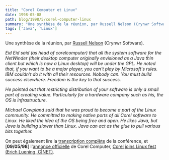 ```yaml
---
title: "Corel Computer et Linux"
date: 1998-05-08
path: blog/1998/5/corel-computer-linux
summary: "Une synthèse de la réunion, par Russell Nelson (Crynwr Software)."
tags: ['Java', 'Linux']
---
```


<P>
Une synthèse de la réunion, par <A HREF="http://www.crynwr.com/">Russell Nelson</A> (Crynwr Software).
</P>

<EM>
<P>
Eid Eid said (as head of corelcomputer) that all the system software for
the NetWinder (their desktop computer originally envisioned as a Java thin
client but which is now a Linux desktop) will be under the GPL. He noted
that, if you want to be a major player, you can't play by Microsoft's
rules. IBM couldn't do it with all their resources. Nobody can. You must
build success elsewhere.  Freedom is the key to that success.
</P>

<P>
He pointed out that restricting distribution of your software is only a
small part of creating value.  Particularly for a hardware company such
as his, the OS is infrastructure.
</P>

<P>
Michael Cowpland said that he was proud to become a part of the Linux
community. He committed to making native ports of all Corel software to
Linux. He liked the idea of the OS being free and open. He likes Java,
but Java is building slower than Linux. Java can act as the glue to pull
various bits together.
</P>
</EM>
<P>
On peut également lire la <A HREF="http://linux.mit.edu/cgi-bin/corel.cgi">transcription
complète</A> de la conférence, et [<B>09/05/98</B>] l'<A HREF="http://www.corelcomputer.com/products/announcement.htm">annonce
officielle</A> de Corel Computer, <A HREF="http://www.news.com/News/Item/0,4,21929,00.html">Corel joins Linux
fest (Erich Luening, C|NET)</A>.
</P>


